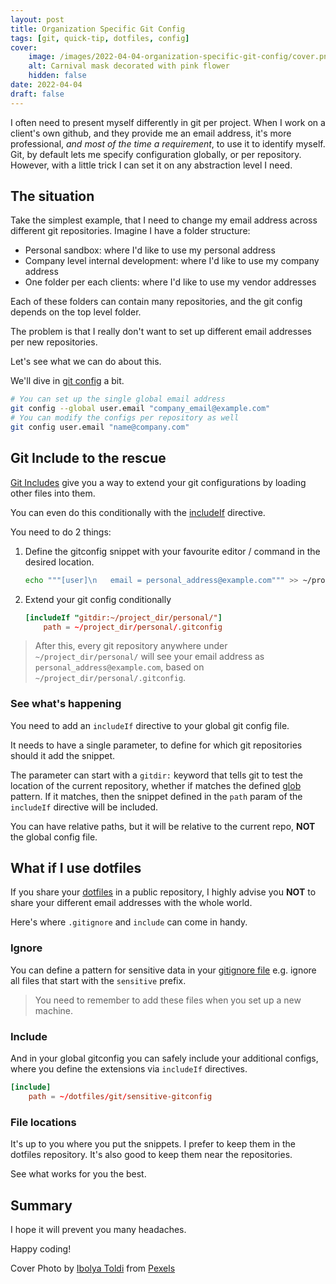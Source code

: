 ```yaml
---
layout: post
title: Organization Specific Git Config
tags: [git, quick-tip, dotfiles, config]
cover: 
    image: /images/2022-04-04-organization-specific-git-config/cover.png
    alt: Carnival mask decorated with pink flower
    hidden: false
date: 2022-04-04
draft: false
---
```


I often need to present myself differently in git per project.
When I work on a client's own github, and they provide me an email address,
it's more professional, *and most of the time a requirement*, to use it to identify myself.
Git, by default lets me specify configuration globally, or per repository.
However, with a little trick I can set it on any abstraction level I need.

<!--more-->

## The situation

Take the simplest example, that I need to change my email address across different git repositories.
Imagine I have a folder structure:

- Personal sandbox: where I'd like to use my personal address
- Company level internal development: where I'd like to use my company address
- One folder per each clients: where I'd like to use my vendor addresses

Each of these folders can contain many repositories, and the git config depends on the top level folder.

The problem is that I really don't want to set up different email addresses per new repositories.

Let's see what we can do about this.

We'll dive in [git config](https://git-scm.com/book/en/v2/Customizing-Git-Git-Configuration) a bit.

```bash
# You can set up the single global email address
git config --global user.email "company_email@example.com"
# You can modify the configs per repository as well
git config user.email "name@company.com"
```

## Git Include to the rescue

[Git Includes](https://git-scm.com/docs/git-config#_includes) give you a way to extend your git configurations by loading other files into them.

You can even do this conditionally with the [includeIf](https://git-scm.com/docs/git-config#_conditional_includes) directive.

You need to do 2 things:

1. Define the gitconfig snippet with your favourite editor / command in the desired location.

   ```bash
   echo """[user]\n   email = personal_address@example.com""" >> ~/project_dir/personal/.gitconfig
   ```

1. Extend your git config conditionally

   ```conf
   [includeIf "gitdir:~/project_dir/personal/"]
       path = ~/project_dir/personal/.gitconfig
   ```

> After this, every git repository anywhere under `~/project_dir/personal/` will see your email address as `personal_address@example.com`, based on `~/project_dir/personal/.gitconfig`.

### See what's happening

You need to add an `includeIf` directive to your global git config file.

It needs to have a single parameter, to define for which git repositories should it add the snippet.

The parameter can start with a `gitdir:` keyword that tells git to test the location of the current repository, whether if matches the defined [glob](https://en.wikipedia.org/wiki/Glob_(programming)) pattern.
If it matches, then the snippet defined in the `path` param of the `includeIf` directive will be included.

You can have relative paths, but it will be relative to the current repo, **NOT** the global config file.

## What if I use dotfiles

If you share your [dotfiles](/posts/2021/03/06/keep-your-configs-safe/) in a public repository, I highly advise you **NOT** to share your different email addresses with the whole world.

Here's where `.gitignore` and `include` can come in handy.

### Ignore

You can define a pattern for sensitive data in your [gitignore file](https://git-scm.com/docs/gitignore) e.g. ignore all files that start with the `sensitive` prefix.

> You need to remember to add these files when you set up a new machine.

### Include

And in your global gitconfig you can safely include your additional configs, where you define the extensions via `includeIf` directives.

```conf
[include]
    path = ~/dotfiles/git/sensitive-gitconfig
```

### File locations

It's up to you where you put the snippets.
I prefer to keep them in the dotfiles repository.
It's also good to keep them near the repositories.

See what works for you the best.

## Summary

I hope it will prevent you many headaches.

Happy coding!

Cover Photo by [Ibolya Toldi](https://www.pexels.com/@ibolya-toldi-2149985/) from [Pexels](https://www.pexels.com/photo/carnival-mask-decorated-with-pink-flower-3836671/)
